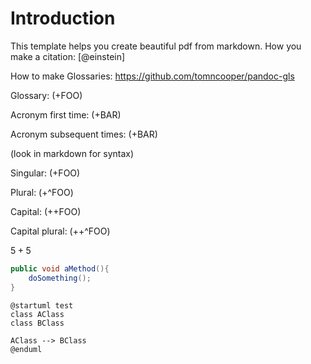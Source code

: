 # Introduction

This template helps you create beautiful pdf from markdown.
How you make a citation: [@einstein]

How to make Glossaries: <https://github.com/tomncooper/pandoc-gls>

Glossary: (+FOO)

Acronym first time: (+BAR)

Acronym subsequent times: (+BAR)

(look in markdown for syntax)

Singular: (+FOO)

Plural: (+^FOO)

Capital: (++FOO)

Capital plural: (++^FOO)

$5 + 5$

```csharp
public void aMethod(){
    doSomething();
}
```

```plantuml
@startuml test
class AClass
class BClass

AClass --> BClass
@enduml
```
